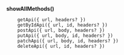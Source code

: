 **showAllMethods()**

        getApi({ url, headers? })
        getByIdApi({ url, id, headers? })
        postApi({ url, body, headers? })
        putApi({ url, body, id, headers? })
        patchApi({ url, body, id, headers? })
        deleteApi({ url, id, headers? })
